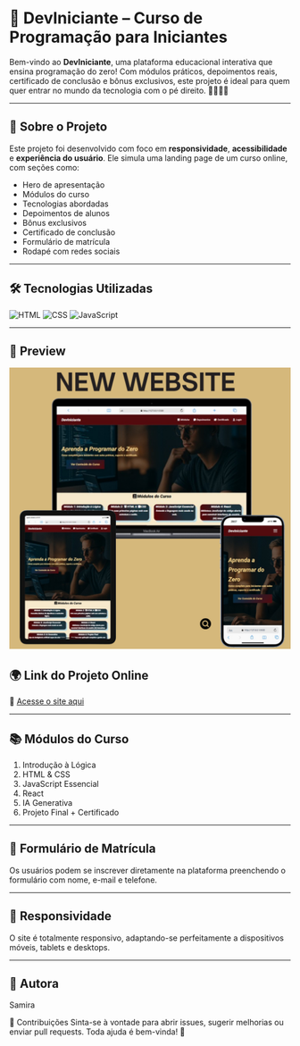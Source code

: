 # 🚀 DevIniciante – Curso de Programação para Iniciantes

Bem-vindo ao **DevIniciante**, uma plataforma educacional interativa que ensina programação do zero! Com módulos práticos, depoimentos reais, certificado de conclusão e bônus exclusivos, este projeto é ideal para quem quer entrar no mundo da tecnologia com o pé direito. 👩‍💻👨‍💻

---

## 🧠 Sobre o Projeto

Este projeto foi desenvolvido com foco em **responsividade**, **acessibilidade** e **experiência do usuário**. Ele simula uma landing page de um curso online, com seções como:

- Hero de apresentação
- Módulos do curso
- Tecnologias abordadas
- Depoimentos de alunos
- Bônus exclusivos
- Certificado de conclusão
- Formulário de matrícula
- Rodapé com redes sociais

---

## 🛠️ Tecnologias Utilizadas

![HTML](https://img.shields.io/badge/HTML5-E34F26?style=for-the-badge&logo=html5&logoColor=white)
![CSS](https://img.shields.io/badge/CSS3-1572B6?style=for-the-badge&logo=css3&logoColor=white)
![JavaScript](https://img.shields.io/badge/JavaScript-F7DF1E?style=for-the-badge&logo=javascript&logoColor=black)

---

## 📸 Preview

![Preview do Projeto](assets/img/mockup%20(2).png)


## 🌍 Link do Projeto Online
🔗 [Acesse o site aqui](https://samirasfonseca.github.io/DevIniciante-LandingPage/)

---

## 📚 Módulos do Curso

1. Introdução à Lógica
2. HTML & CSS
3. JavaScript Essencial
4. React
5. IA Generativa
6. Projeto Final + Certificado

---


## 📝 Formulário de Matrícula

Os usuários podem se inscrever diretamente na plataforma preenchendo o formulário com nome, e-mail e telefone.

---


## 📱 Responsividade

O site é totalmente responsivo, adaptando-se perfeitamente a dispositivos móveis, tablets e desktops.

---

## 📌 Autora

Samira

📣 Contribuições
Sinta-se à vontade para abrir issues, sugerir melhorias ou enviar pull requests. Toda ajuda é bem-vinda! 🤝

